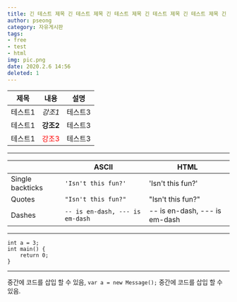 ```yaml
---
title: 긴 테스트 제목 긴 테스트 제목 긴 테스트 제목 긴 테스트 제목 긴 테스트 제목 긴 테스트 제목
author: pseong
category: 자유게시판
tags:
- free
- test
- html
img: pic.png
date: 2020.2.6 14:56
deleted: 1
---
```


|제목|내용|설명|
|---|---|---|
|테스트1|*강조1*|테스트3|
|테스트1|**강조2**|테스트3|
|테스트1|<span style="color:red">강조3</span>|테스트3|

---

|                |ASCII                          |HTML                         |
|----------------|-------------------------------|-----------------------------|
|Single backticks|`'Isn't this fun?'`            |'Isn't this fun?'            |
|Quotes          |`"Isn't this fun?"`            |"Isn't this fun?"            |
|Dashes          |`-- is en-dash, --- is em-dash`|-- is en-dash, --- is em-dash|

---

```
int a = 3;
int main() {
	return 0;
}
```

---

중간에 코드를 삽입 할 수 있음, `var a = new Message();` 중간에 코드를 삽입 할 수 있음.